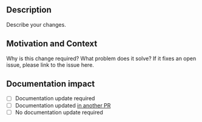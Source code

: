 ## Description

Describe your changes.

## Motivation and Context

Why is this change required? What problem does it solve? If it fixes an open
issue, please link to the issue here.

## Documentation impact

- [ ] Documentation update required
- [ ] Documentation updated [in another PR](_)
- [ ] No documentation update required
